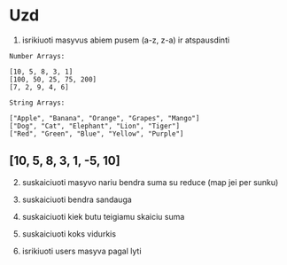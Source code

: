 # Uzd

1. isrikiuoti masyvus abiem pusem (a-z, z-a) ir atspausdinti

```
Number Arrays:

[10, 5, 8, 3, 1]
[100, 50, 25, 75, 200]
[7, 2, 9, 4, 6]

String Arrays:

["Apple", "Banana", "Orange", "Grapes", "Mango"]
["Dog", "Cat", "Elephant", "Lion", "Tiger"]
["Red", "Green", "Blue", "Yellow", "Purple"]
```

## [10, 5, 8, 3, 1, -5, 10]

2. suskaiciuoti masyvo nariu bendra suma su reduce (map jei per sunku)

3. suskaiciuoti bendra sandauga

4. suskaiciuoti kiek butu teigiamu skaiciu suma

5. suskaiciuoti koks vidurkis

6. isrikiuoti users masyva pagal lyti
